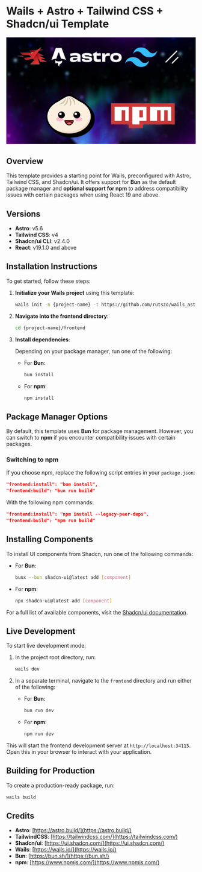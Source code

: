 # Wails + Astro + Tailwind CSS + Shadcn/ui Template

![Wails Astro Tailwind ShadcnUI](frontend/src/assets/thumb.png)

## Overview

This template provides a starting point for Wails, preconfigured with Astro, Tailwind CSS, and Shadcn/ui. It offers support for **Bun** as the default package manager and **optional support for npm** to address compatibility issues with certain packages when using React 19 and above.

## Versions

- **Astro**: v5.6
- **Tailwind CSS**: v4
- **Shadcn/ui CLI**: v2.4.0
- **React**: v19.1.0 and above

## Installation Instructions

To get started, follow these steps:

1. **Initialize your Wails project** using this template:

    ```bash
    wails init -n {project-name} -t https://github.com/rutszo/wails_astro_tw_shadcn
    ```

2. **Navigate into the frontend directory**:

    ```bash
    cd {project-name}/frontend
    ```

3. **Install dependencies**:

    Depending on your package manager, run one of the following:

    - For **Bun**:

        ```bash
        bun install
        ```

    - For **npm**:

        ```bash
        npm install
        ```

## Package Manager Options

By default, this template uses **Bun** for package management. However, you can switch to **npm** if you encounter compatibility issues with certain packages.

### Switching to npm

If you choose npm, replace the following script entries in your `package.json`:

```json
"frontend:install": "bun install",
"frontend:build": "bun run build"
```

With the following npm commands:

```json
"frontend:install": "npm install --legacy-peer-deps",
"frontend:build": "npm run build"
```

## Installing Components

To install UI components from Shadcn, run one of the following commands:

- For **Bun**:

    ```bash
    bunx --bun shadcn-ui@latest add [component]
    ```

- For **npm**:

    ```bash
    npx shadcn-ui@latest add [component]
    ```

For a full list of available components, visit the [Shadcn/ui documentation](https://ui.shadcn.com/docs/components/).

## Live Development

To start live development mode:

1. In the project root directory, run:

    ```bash
    wails dev
    ```

2. In a separate terminal, navigate to the `frontend` directory and run either of the following:

    - For **Bun**:

        ```bash
        bun run dev
        ```

    - For **npm**:

        ```bash
        npm run dev
        ```

This will start the frontend development server at `http://localhost:34115`. Open this in your browser to interact with your application.

## Building for Production

To create a production-ready package, run:

```bash
wails build
```

## Credits

- **Astro**: [https://astro.build/](https://astro.build/)
- **TailwindCSS**: [https://tailwindcss.com/](https://tailwindcss.com/)
- **Shadcn/ui**: [https://ui.shadcn.com/](https://ui.shadcn.com/)
- **Wails**: [https://wails.io/](https://wails.io/)
- **Bun**: [https://bun.sh/](https://bun.sh/)
- **npm**: [https://www.npmjs.com/](https://www.npmjs.com/)
